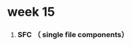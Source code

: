 # week 15

1. ### SFC （ single file components）

   <template>是一个非常功能性的标签，理论上他里面的元素不会被送进去渲染，很适合做顶层元素。

   ​    

   <img src="C:\Users\dell\AppData\Roaming\Typora\typora-user-images\image-20200720154922928.png" alt="image-20200720154922928" style="zoom:67%;" />

   3. 组合

   + 树形结构上的父子关系

   + 组件本身通过render组合

   + 组件继承

   

   

   

   

   

   

   

   

   